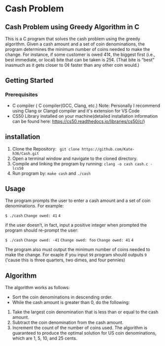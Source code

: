 # Cash Problem

## Cash Problem using Greedy Algorithm in C

This is a C program that solves the cash problem using the greedy algorithm. Given a cash amount and a set of coin denominations, the program determines the minimum number of coins needed to make the change.
For instance, if some customer is owed 41¢, the biggest first (i.e., best immediate, or local) bite that can be taken is 25¢. (That bite is “best” inasmuch as it gets closer to 0¢ faster than any other coin would.) 

## Getting Started
### Prerequisites
* C compiler ( C compiler(GCC, Clang, etc.) Note: Personally I recommend using Clang or Clangd compiler and it's extension for VS Code
* CS50 Library installed on your machine(detailed installation information can be found here: https://cs50.readthedocs.io/libraries/cs50/c/)

## installation 

1. Clone the Repository:
` git clone https://github.com/Kate-h36/Cash.git`
2. Open a terminal window and navigate to the cloned directory.
3. Compile and linking the program by running:
`clang -o cash cash.c -lcs50`
4. Run program by:
`make cash` and `./cash`

## Usage 

The program prompts the user to enter a cash amount and a set of coin denominations. For example:

`$ ./cash`
`Change owed: 41`
`4`

if the user doesn’t, in fact, input a positive integer  when prompted the program should re-prompt the user:

`$ ./cash`
`Change owed: -41`
`Change owed: foo`
`Change owed: 41`
`4`

The program also must output the minimum number of coins needed to make the change. 
For exaple if you input `99` program should outputs `9` ('cause this is three quarters, two dimes, and four pennies)

## Algorithm
The algorithm works as follows:

 * Sort the coin denominations in descending order.
 *  While the cash amount is greater than 0, do the following:
 
1. Take the largest coin denomination that is less than or equal to the cash amount.
2. Subtract the coin denomination from the cash amount.
3. Increment the count of the number of coins used.
 The algorithm is guaranteed to produce the optimal solution for US coin denominations, which are 1, 5, 10, and 25 cents.
